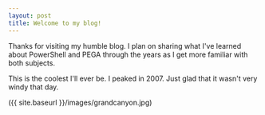 ```yaml
---
layout: post
title: Welcome to my blog!
---
```


Thanks for visiting my humble blog. I plan on sharing what I've learned about PowerShell and PEGA through the years as I get more familiar with both subjects. 

This is the coolest I'll ever be. I peaked in 2007. Just glad that it wasn't very windy that day.

({{ site.baseurl }}/images/grandcanyon.jpg)
